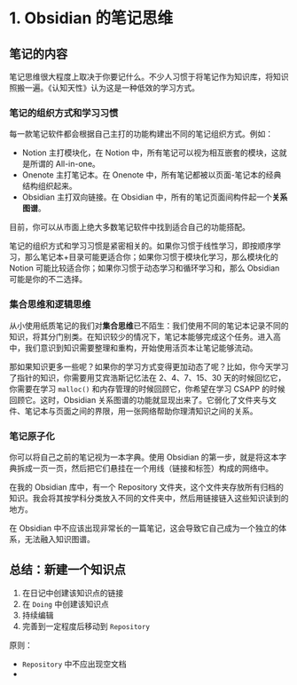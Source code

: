 # 1. Obsidian 的笔记思维

## 笔记的内容

笔记思维很大程度上取决于你要记什么。不少人习惯于将笔记作为知识库，将知识照搬一遍。《认知天性》认为这是一种低效的学习方式。

### 笔记的组织方式和学习习惯

每一款笔记软件都会根据自己主打的功能构建出不同的笔记组织方式。例如：

* Notion 主打模块化，在 Notion 中，所有笔记可以视为相互嵌套的模块，这就是所谓的 All-in-one。
* Onenote 主打笔记本。在 Onenote 中，所有笔记都被以页面-笔记本的经典结构组织起来。
* Obsidian 主打双向链接。在 Obsidian 中，所有的笔记页面间构件起一个**关系图谱**。

目前，你可以从市面上绝大多数笔记软件中找到适合自己的功能搭配。

笔记的组织方式和学习习惯是紧密相关的。如果你习惯于线性学习，即按顺序学习，那么笔记本+目录可能更适合你；如果你习惯于模块化学习，那么模块化的 Notion 可能比较适合你；如果你习惯于动态学习和循环学习和，那么 Obsidian 可能是你的不二选择。

### 集合思维和逻辑思维

从小使用纸质笔记的我们对**集合思维**已不陌生：我们使用不同的笔记本记录不同的知识，将其分门别类。在知识较少的情况下，笔记本能够完成这个任务。进入高中，我们意识到知识需要整理和重构，开始使用活页本让笔记能够流动。

那如果知识更多一些呢？如果你的学习方式变得更加动态了呢？比如，你今天学习了指针的知识，你需要用艾宾浩斯记忆法在 2、4、7、15、30 天的时候回忆它，你需要在学习 `malloc()` 和内存管理的时候回顾它，你希望在学习 CSAPP 的时候回顾它。这时，Obsidian 关系图谱的功能就显现出来了。它弱化了文件夹与文件、笔记本与页面之间的界限，用一张网络帮助你理清知识之间的关系。

### 笔记原子化

你可以将自己之前的笔记视为一本字典。使用 Obsidian 的第一步，就是将这本字典拆成一页一页，然后把它们悬挂在一个用线（链接和标签）构成的网络中。

在我的 Obsidian 库中，有一个 Repository 文件夹，这个文件夹存放所有归档的知识。我会将其按学科分类放入不同的文件夹中，然后用链接链入这些知识读到的地方。



在 Obsidian 中不应该出现非常长的一篇笔记，这会导致它自己成为一个独立的体系，无法融入知识图谱。

## 总结：新建一个知识点

1. 在日记中创建该知识点的链接
2. 在 `Doing` 中创建该知识点
3. 持续编辑
4. 完善到一定程度后移动到 `Repository` 

原则：

* `Repository` 中不应出现空文档
* 

